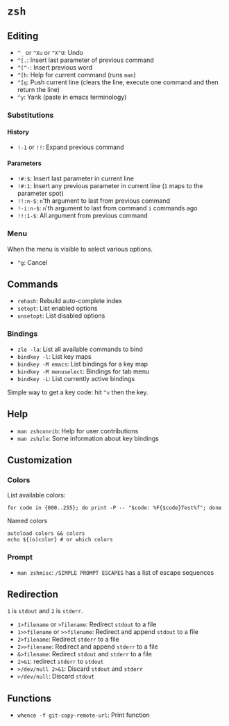 # `zsh`

## Editing

* `^_` or `^Xu` or `^X^U`: Undo
* `^[.`: Insert last parameter of previous command
* `^[^-`: Insert previous word
* `^[h`: Help for current command (runs `man`)
* `^[q`: Push current line (clears the line, execute one command and then return the line)
* `^y`: Yank (paste in emacs terminology)

### Substitutions

#### History

* `!-1` or `!!`: Expand previous command

#### Parameters

* `!#:$`: Insert last parameter in current line
* `!#:1`: Insert any previous parameter in current line (`1` maps to the parameter spot)
* `!!:n-$`: `n`'th argument to last from previous command
* `!-i:n-$`: `n`'th argument to last from command `i` commands ago
* `!!:1-$`: All argument from previous command

### Menu

When the menu is visible to select various options.

- `^g`: Cancel

## Commands

* `rehash`: Rebuild auto-complete index
* `setopt`: List enabled options
* `unsetopt`: List disabled options

### Bindings

* `zle -la`: List all available commands to bind
* `bindkey -l`: List key maps
* `bindkey -M emacs`: List bindings for a key map
* `bindkey -M menuselect`: Bindings for tab menu
* `bindkey -L`: List currently active bindings

Simple way to get a key code: hit `^v` then the key.

## Help

* `man zshconrib`: Help for user contributions
* `man zshzle`: Some information about key bindings

## Customization

### Colors

List available colors:

	for code in {000..255}; do print -P -- "$code: %F{$code}Test%f"; done

Named colors

	autoload colors && colors
	echo ${(o)color} # or which colors

### Prompt

* `man zshmisc`: `/SIMPLE PROMPT ESCAPES` has a list of escape sequences

## Redirection

`1` is `stdout` and `2` is `stderr`.

* `1>filename` or `>filename`: Redirect `stdout` to a file
* `1>>filename` or `>>filename`: Redirect and append `stdout` to a file
* `2>filename`: Redirect `stderr` to a file
* `2>>filename`: Redirect and append `stderr` to a file
* `&>filename`: Redirect `stdout` and `stderr` to a file
* `2>&1`: redirect `stderr` to `stdout`
* `>/dev/null 2>&1`: Discard `stdout` and `stderr`
* `>/dev/null`: Discard `stdout`

## Functions

* `whence -f git-copy-remote-url`: Print function
